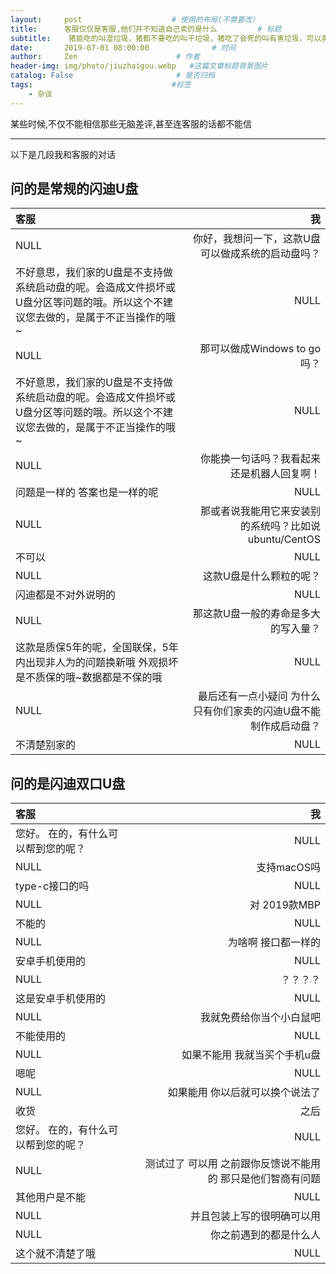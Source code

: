 ```yaml
---
layout:     post                    # 使用的布局(不需要改）
title:      客服仅仅是客服,他们并不知道自己卖的是什么         # 标题
subtitle:    猪能吃的叫湿垃圾，猪都不要吃的叫干垃圾，猪吃了会死的叫有害垃圾，可以卖出去换猪的叫可回收垃圾   #副标题
date:       2019-07-01 08:00:00              # 时间
author:     Zen                      # 作者
header-img: img/photo/jiuzhaigou.webp   #这篇文章标题背景图片
catalog: False                       # 是否归档
tags:                               #标签
    - 杂谈
---
```



某些时候,不仅不能相信那些无脑差评,甚至连客服的话都不能信

----

以下是几段我和客服的对话

## 问的是常规的闪迪U盘

|客服|我|
|:---|---:|
NULL|你好，我想问一下，这款U盘可以做成系统的启动盘吗？|
不好意思，我们家的U盘是不支持做系统启动盘的呢。会造成文件损坏或U盘分区等问题的哦。所以这个不建议您去做的，是属于不正当操作的哦~|NULL|
NULL|那可以做成Windows to go吗？|
不好意思，我们家的U盘是不支持做系统启动盘的呢。会造成文件损坏或U盘分区等问题的哦。所以这个不建议您去做的，是属于不正当操作的哦~|NULL|
NULL|你能换一句话吗？我看起来还是机器人回复啊！|
问题是一样的 答案也是一样的呢|NULL|
NULL|那或者说我能用它来安装别的系统吗？比如说ubuntu/CentOS|
不可以|NULL|
NULL|这款U盘是什么颗粒的呢？|
闪迪都是不对外说明的|NULL|
NULL|那这款U盘一般的寿命是多大的写入量？|
这款是质保5年的呢，全国联保，5年内出现非人为的问题换新哦 外观损坏是不质保的哦~数据都是不保的哦|NULL|
NULL|最后还有一点小疑问 为什么只有你们家卖的闪迪U盘不能制作成启动盘？|
不清楚别家的|NULL|


## 问的是闪迪双口U盘

|客服|我|
|:--|--:|
您好。 在的，有什么可以帮到您的呢？|NULL|
NULL|支持macOS吗|
type-c接口的吗|NULL|
NULL|对 2019款MBP|
不能的|NULL|
NULL|为啥啊 接口都一样的|
安卓手机使用的|NULL|
NULL|？？？？|
这是安卓手机使用的|NULL|
NULL|我就免费给你当个小白鼠吧|
不能使用的|NULL|
NULL|如果不能用 我就当买个手机u盘|
嗯呢|NULL|
NULL|如果能用 你以后就可以换个说法了|
收货|之后|
您好。 在的，有什么可以帮到您的呢？|NULL|
NULL|测试过了 可以用 之前跟你反馈说不能用的 那只是他们智商有问题
其他用户是不能|NULL
NULL|并且包装上写的很明确可以用
NULL|你之前遇到的都是什么人|
这个就不清楚了哦|NULL|
